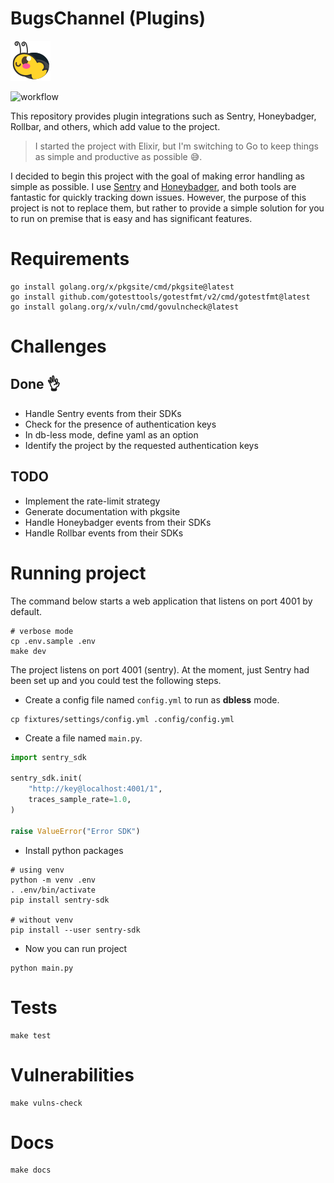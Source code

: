 # BugsChannel (Plugins)

![bugs channel logo](./images/logo.png)

![workflow](https://github.com/williampsena/bugs-channel-plugins/actions/workflows/main.yml/badge.svg)

This repository provides plugin integrations such as Sentry, Honeybadger, Rollbar, and others, which add value to the project.

> I started the project with Elixir, but I'm switching to Go to keep things as simple and productive as possible 😅.

I decided to begin this project with the goal of making error handling as simple as possible.
I use [Sentry](https://sentry.io) and [Honeybadger](https://www.honeybadger.io), and both tools are fantastic for quickly tracking down issues. However, the purpose of this project is not to replace them, but rather to provide a simple solution for you to run on premise that is easy and has significant features.

# Requirements

```shell
go install golang.org/x/pkgsite/cmd/pkgsite@latest
go install github.com/gotesttools/gotestfmt/v2/cmd/gotestfmt@latest
go install golang.org/x/vuln/cmd/govulncheck@latest
```

# Challenges
## Done 👌

- Handle Sentry events from their SDKs
- Check for the presence of authentication keys
- In db-less mode, define yaml as an option
- Identify the project by the requested authentication keys

## TODO

- Implement the rate-limit strategy
- Generate documentation with pkgsite
- Handle Honeybadger events from their SDKs
- Handle Rollbar events from their SDKs

# Running project

The command below starts a web application that listens on port 4001 by default.

```shell
# verbose mode
cp .env.sample .env
make dev
```

The project listens on port 4001 (sentry). At the moment, just Sentry had been set up and you could test the following steps.

- Create a config file named `config.yml` to run as **dbless** mode.

```shell
cp fixtures/settings/config.yml .config/config.yml
```

- Create a file named `main.py`.

```python
import sentry_sdk

sentry_sdk.init(
    "http://key@localhost:4001/1",
    traces_sample_rate=1.0,
)

raise ValueError("Error SDK")
```

- Install python packages

```shell
# using venv
python -m venv .env
. .env/bin/activate
pip install sentry-sdk

# without venv
pip install --user sentry-sdk
```

- Now you can run project

```shell
python main.py
```

# Tests

```shell
make test
```

# Vulnerabilities

```shell
make vulns-check
```

# Docs

```shell
make docs
```
